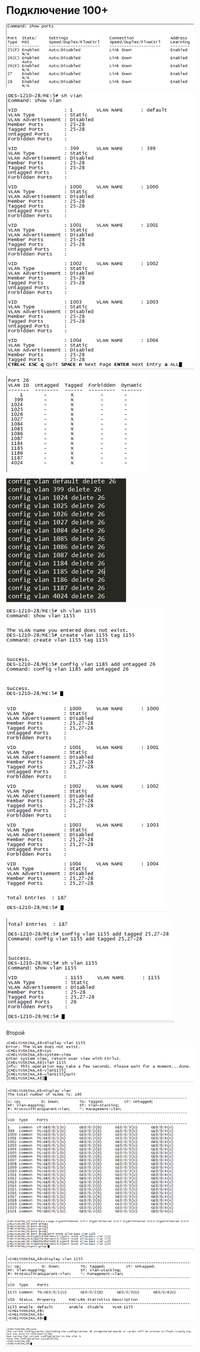 # Подключение 100+

![](../../.gitbook/assets/image%20%287%29.png)

![](../../.gitbook/assets/image%20%2819%29.png)

![](../../.gitbook/assets/image%20%2845%29.png)

![](../../.gitbook/assets/image%20%2822%29.png)

![](../../.gitbook/assets/image%20%2854%29.png)



![](../../.gitbook/assets/image%20%2811%29.png)

![](../../.gitbook/assets/image%20%2831%29.png)

Второй

![](../../.gitbook/assets/image%20%2853%29.png)

![](../../.gitbook/assets/image%20%288%29.png)

![](../../.gitbook/assets/image%20%284%29.png)

![](../../.gitbook/assets/image%20%2860%29.png)

![](../../.gitbook/assets/image%20%2835%29.png)





